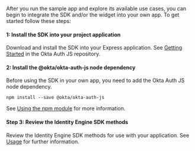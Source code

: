 After you run the sample app and explore its available use cases, you can begin to integrate the SDK and/or the widget into your own app. To get started follow these steps:

#### 1: Install the SDK into your project application

Download and install the SDK into your Express application. See [Getting Started](https://github.com/okta/okta-auth-js#getting-started) in the Okta Auth JS repository.

#### 2: Install the @okta/okta-auth-js node dependency

Before using the SDK in your own app, you need to add the Okta Auth JS node dependency.

```console
npm install --save @okta/okta-auth-js
```

See [Using the npm module](https://github.com/okta/okta-auth-js#using-the-npm-module) for more information.

#### Step 3: Review the Identity Engine SDK methods

Review the Identity Engine SDK methods for use with your application. See [Usage](https://github.com/okta/okta-auth-js/blob/master/docs/idx.md#usage) for further information.
